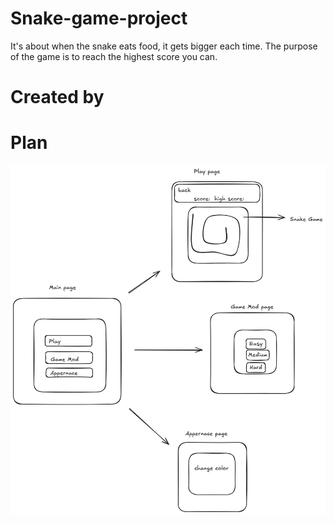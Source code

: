 # Snake-game-project

It's about when the snake eats food, it gets bigger each time. The purpose of the game is to reach the highest score you can.

# Created by

# Plan

![alt text](/img/image-1.png)
